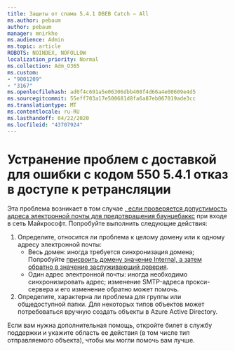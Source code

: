 ```yaml
---
title: Защиты от спама 5.4.1 DBEB Catch — All
ms.author: pebaum
author: pebaum
manager: mnirkhe
ms.audience: Admin
ms.topic: article
ROBOTS: NOINDEX, NOFOLLOW
localization_priority: Normal
ms.collection: Adm_O365
ms.custom:
- "9001209"
- "3167"
ms.openlocfilehash: ad0f4c691a5e06306dbb408f4d66a4e00609e4d5
ms.sourcegitcommit: 55eff703a17e500681d8fa6a87eb067019ade3cc
ms.translationtype: MT
ms.contentlocale: ru-RU
ms.lasthandoff: 04/22/2020
ms.locfileid: "43707924"
---
```

# <a name="fix-delivery-issues-for-error-code-550-541-relay-access-denied"></a>Устранение проблем с доставкой для ошибки с кодом 550 5.4.1 отказ в доступе к ретрансляции

Эта проблема возникает в том случае [, если проверяется допустимость адреса электронной почты для предотвращения баунцебаккс](https://docs.microsoft.com/exchange/mail-flow-best-practices/use-directory-based-edge-blocking) при входе в сеть Майкрософт. Попробуйте выполнить следующие действия:

1. Определите, относится ли проблема к целому домену или к одному адресу электронной почты:
    - Весь домен: иногда требуется синхронизация домена; Попробуйте [присвоить домену значение Internal, а затем обратно в значение заслуживающий доверия](https://docs.microsoft.com/exchange/mail-flow-best-practices/manage-accepted-domains/manage-accepted-domains).
    - Один адрес электронной почты: иногда необходимо синхронизировать адрес; изменение SMTP-адреса прокси-сервера и его изменение обратно может помочь.
2. Определите, характерна ли проблема для группы или общедоступной папки. Для некоторых типов объектов может потребоваться вручную создать объекты в Azure Active Directory.

Если вам нужна дополнительная помощь, откройте билет в службу поддержки и укажите область ее действия (в том числе тип отправляемого объекта), чтобы мы могли помочь вам лучше.